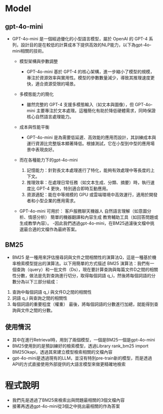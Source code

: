 # Model
## gpt-4o-mini
- GPT-4o-mini 是一個經過優化的小型語言模型，屬於 OpenAI 的 GPT-4 系列，設計目的是在較低的計算成本下提供高效的NLP能力，以下為gpt-4o-mini相關的技術。
  - 模型架構與參數調整
    - GPT-4o-mini 基於 GPT-4 的核心架構，進一步縮小了模型的規模，專注於資源效率與實用性。模型的參數數量減少，導致其推理速度更快，適合資源受限的場景。
  - 多模態能力的簡化
    - 雖然完整的 GPT-4 支援多模態輸入（如文本與圖像），但 GPT-4o-mini 主要專注於文本處理。這種簡化有助於降低硬體需求，同時保證核心自然語言處理能力。
    
  - 成本與性能平衡
    - GPT-4o-mini 是為需要低延遲、高效能的應用而設計，其訓練成本與運行資源比完整版本顯著降低。根據測試，它在小型到中型的應用場景中表現良好。
      
  - 而在各種能力下的gpt-4o-mini
    1. 記憶能力：針對長文本處理進行了特化，能夠有效處理中等長度的上下文。
    2. 推理效率：在處理日常任務（如文本生成、分類、摘要）時，執行速度比 GPT-4 更快，特別適合即時互動應用。
    3. 資源適配：能在中等規模的 GPU 或雲端環境中高效運行，適用於開發者和小型企業的應用需求。
       
  - GPT-4o-mini 可用於：
    客戶服務聊天機器人
    自然語言理解（如意圖分析、情感分析）
    簡單的機器翻譯和內容生成
    教育輔助工具（如回答問題或生成教學內容）。
-因此我們透過gpt-4o-mini，在BM25過濾後文檔中挑選最合適的文檔作為最終答案。

## BM25
- BM25 是一種用來評估搜尋詞與文件之間相關性的演算法Q，這是一種基於機率檢索模型提出的演算法。以下用簡單的方式描述 BM25 演算法：我們有一個查詢（query）和一批文件（Ds），現在要計算查詢與每篇文件D之間的相關性分數，做法是先對查詢進行切分，取得每個詞語 q_i，然後將每個詞語的分數分為以下三部分組成：

1. 查詢中每個詞語 q_i 與文件D之間的相關性
2. 詞語 q_i 與查詢之間的相關性
3. 每個詞語的重要程度（權重）
最後，將每個詞語的分數進行加總，就能得到查詢與文件之間的分數。


## 使用情況
- 其中在進行Retrieval時，用到了兩個模型，一個是BM25一個是gpt-4o-mini
- BM25使用到的是預訓練好的檢索模型，透過Library rank_bm25 import BM25Okapi，透過其來建立模型檢索相關的文檔內容
- gpt-4o-mini是透過現有的LLM，並沒有特別pre-train新的模型，而是透過API的方式直接使用外部提供的大語言模型來做更精確地檢索


# 程式說明
- 我們先是透過了BM25來檢索出與問題最相關的3個文檔內容
- 接著再透過gpt-4o-mini從3個之中挑出最相關的作為答案
